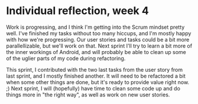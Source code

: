 # Individual reflection, week 4

Work is progressing, and I think I'm getting into the Scrum mindset pretty
well. I've finished my tasks without too many hiccups, and I'm mostly happy
with how we're progressing. Our user stories and tasks could be a bit more
parallellizable, but we'll work on that. Next sprint I'll try to learn a
bit more of the inner workings of Android, and will probably be able to
clean up some of the uglier parts of my code during refactoring.

This sprint, I contributed with the two last tasks from the user story from
last sprint, and I mostly finished another. It will need to be refactored
a bit when some other things are done, but it's ready to provide value right
now. ;) Next sprint, I will (hopefully) have time to clean some code up and
do things more in "the right way", as well as work on new user stories.
